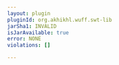 ```yaml
---
layout: plugin
pluginId: org.akhikhl.wuff.swt-lib
jarSha1: INVALID
isJarAvailable: true
error: NONE
violations: []

---
```

